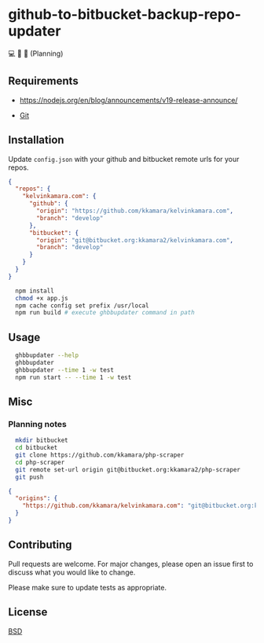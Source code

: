 # github-to-bitbucket-backup-repo-updater
:computer: :shell: 🚧 (Planning)

## Requirements

- https://nodejs.org/en/blog/announcements/v19-release-announce/

- [Git](https://git-scm.com/)

## Installation

Update `config.json` with your github and bitbucket remote urls for your repos.

```json
{
  "repos": {
    "kelvinkamara.com": {
      "github": {
        "origin": "https://github.com/kkamara/kelvinkamara.com",
        "branch": "develop"
      },
      "bitbucket": {
        "origin": "git@bitbucket.org:kkamara2/kelvinkamara.com",
        "branch": "develop"
      }
    }
  }
}
```

```bash
  npm install
  chmod +x app.js
  npm cache config set prefix /usr/local
  npm run build # execute ghbbupdater command in path
```

## Usage

```bash
  ghbbupdater --help
  ghbbupdater
  ghbbupdater --time 1 -w test
  npm run start -- --time 1 -w test
```

## Misc

### Planning notes

```bash
  mkdir bitbucket
  cd bitbucket
  git clone https://github.com/kkamara/php-scraper
  cd php-scraper
  git remote set-url origin git@bitbucket.org:kkamara2/php-scraper
  git push
```

```json
{
  "origins": {
    "https://github.com/kkamara/kelvinkamara.com": "git@bitbucket.org:kkamara2/kelvinkamara.com"
  }
}

```
## Contributing
Pull requests are welcome. For major changes, please open an issue first to discuss what you would like to change.

Please make sure to update tests as appropriate.

## License
[BSD](https://opensource.org/licenses/BSD-3-Clause)
